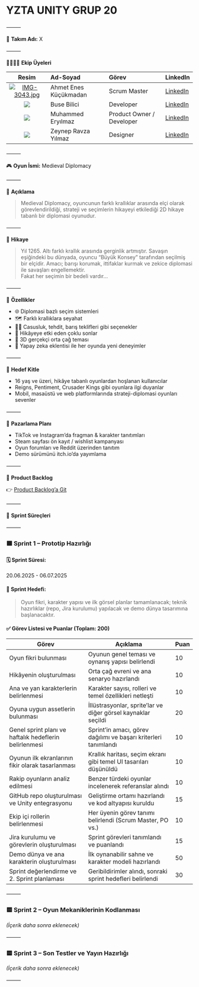 # YZTA UNITY GRUP 20

⸻

👥 **Takım Adı:** X

⸻

👨‍👩‍👧‍👦 **Ekip Üyeleri**

| Resim | Ad-Soyad | Görev | LinkedIn |
|:-----:|:---------|:------|:---------|
| [![IMG-3043.jpg](https://i.postimg.cc/7PpSpGL3/IMG-3043.jpg)](https://postimg.cc/9zY49fZ0) | Ahmet Enes Küçükmadan | Scrum Master | [LinkedIn](https://www.linkedin.com/in/ahmeteneskucukmadan)|
| ![](https://via.placeholder.com/80) | Buse Bilici | Developer | [LinkedIn](#) |
| ![](https://via.placeholder.com/80) | Muhammed Eryılmaz | Product Owner / Developer | [LinkedIn](#) |
| ![](https://via.placeholder.com/80) | Zeynep Ravza Yılmaz | Designer | [LinkedIn](#) |

⸻

🎮 **Oyun İsmi:** Medieval Diplomacy

⸻

🧠 **Açıklama**

> Medieval Diplomacy, oyuncunun farklı krallıklar arasında elçi olarak görevlendirildiği, strateji ve seçimlerin hikayeyi etkilediği 2D hikaye tabanlı bir diplomasi oyunudur.

⸻

📖 **Hikaye**

> Yıl 1265. Altı farklı krallık arasında gerginlik artmıştır. Savaşın eşiğindeki bu dünyada, oyuncu “Büyük Konsey” tarafından seçilmiş bir elçidir. Amacı; barışı korumak, ittifaklar kurmak ve zekice diplomasi ile savaşları engellemektir.  
> Fakat her seçimin bir bedeli vardır…

⸻

🧩 **Özellikler**

- 🌐 Diplomasi bazlı seçim sistemleri  
- 🗺️ Farklı krallıklara seyahat  
- 🕵️‍♂️ Casusluk, tehdit, barış teklifleri gibi seçenekler  
- 📜 Hikâyeye etki eden çoklu sonlar  
- 🎨 3D gerçekçi orta çağ teması  
- 🤖 Yapay zeka eklentisi ile her oyunda yeni deneyimler

⸻

🎯 **Hedef Kitle**

- 16 yaş ve üzeri, hikâye tabanlı oyunlardan hoşlanan kullanıcılar  
- Reigns, Pentiment, Crusader Kings gibi oyunlara ilgi duyanlar  
- Mobil, masaüstü ve web platformlarında strateji-diplomasi oyunları sevenler

⸻

📢 **Pazarlama Planı**

- TikTok ve Instagram’da fragman & karakter tanıtımları  
- Steam sayfası ön kayıt / wishlist kampanyası  
- Oyun forumları ve Reddit üzerinden tanıtım  
- Demo sürümünü itch.io’da yayımlama

⸻

📂 **Product Backlog**

👉 [Product Backlog’a Git](https://akademigrup20.atlassian.net/jira/core/projects/YG20/summary?atlOrigin=eyJwIjoiaiIsImkiOiJDRkQyN0EzRjFCNEU0QzQ4ODJGNTk1QzMwOEQxNDI3NSJ9)

⸻

🚀 **Sprint Süreçleri**

⸻

### 🟩 Sprint 1 – Prototip Hazırlığı

#### 🗓️ Sprint Süresi:
20.06.2025 - 06.07.2025

#### 🎯 Sprint Hedefi:
> Oyun fikri, karakter yapısı ve ilk görsel planlar tamamlanacak; teknik hazırlıklar (repo, Jira kurulumu) yapılacak ve demo dünya tasarımına başlanacaktır.

#### ✅ Görev Listesi ve Puanlar (Toplam: 200)

| Görev | Açıklama | Puan |
|-------|----------|------|
| Oyun fikri bulunması | Oyunun genel teması ve oynanış yapısı belirlendi | 10 |
| Hikâyenin oluşturulması | Orta çağ evreni ve ana senaryo hazırlandı | 10 |
| Ana ve yan karakterlerin belirlenmesi | Karakter sayısı, rolleri ve temel özellikleri netleşti | 10 |
| Oyuna uygun assetlerin bulunması | İllüstrasyonlar, sprite’lar ve diğer görsel kaynaklar seçildi | 20 |
| Genel sprint planı ve haftalık hedeflerin belirlenmesi | Sprint’in amacı, görev dağılımı ve başarı kriterleri tanımlandı | 10 |
| Oyunun ilk ekranlarının fikir olarak tasarlanması | Krallık haritası, seçim ekranı gibi temel UI tasarıları düşünüldü | 10 |
| Rakip oyunların analiz edilmesi | Benzer türdeki oyunlar incelenerek referanslar alındı | 10 |
| GitHub repo oluşturulması ve Unity entegrasyonu | Geliştirme ortamı hazırlandı ve kod altyapısı kuruldu | 15 |
| Ekip içi rollerin belirlenmesi | Her üyenin görev tanımı belirlendi (Scrum Master, PO vs.) | 10 |
| Jira kurulumu ve görevlerin oluşturulması | Sprint görevleri tanımlandı ve puanlandı | 15 |
| Demo dünya ve ana karakterin oluşturulması | İlk oynanabilir sahne ve karakter modeli hazırlandı | 50 |
| Sprint değerlendirme ve 2. Sprint planlaması | Geribildirimler alındı, sonraki sprint hedefleri belirlendi | 30 |

⸻

### 🟨 Sprint 2 – Oyun Mekaniklerinin Kodlanması  
_(İçerik daha sonra eklenecek)_

⸻

### 🟨 Sprint 3 – Son Testler ve Yayın Hazırlığı  
_(İçerik daha sonra eklenecek)_

⸻
